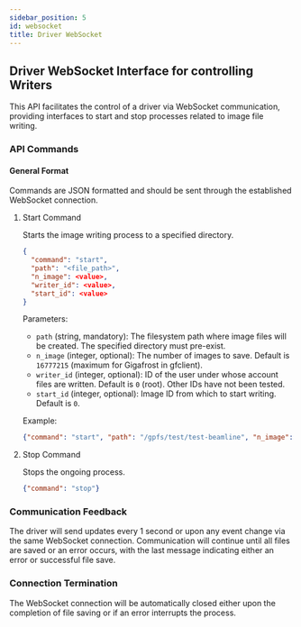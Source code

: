 ```yaml
---
sidebar_position: 5
id: websocket
title: Driver WebSocket
---
```


## Driver WebSocket Interface for controlling Writers

This API facilitates the control of a driver via WebSocket communication, providing interfaces to start and stop processes related to image file writing.

### API Commands
#### General Format

Commands are JSON formatted and should be sent through the established WebSocket connection.

1. Start Command

    Starts the image writing process to a specified directory.

    ```json
    {
      "command": "start",
      "path": "<file_path>",
      "n_image": <value>,
      "writer_id": <value>,
      "start_id": <value>
    }
    ```
    Parameters:
    - `path` (string, mandatory): The filesystem path where image files will be created. The specified directory must pre-exist.
    - `n_image` (integer, optional): The number of images to save. Default is `16777215` (maximum for Gigafrost in gfclient).
    - `writer_id` (integer, optional): ID of the user under whose account files are written. Default is `0` (root). Other IDs have not been tested.
    - `start_id` (integer, optional): Image ID from which to start writing. Default is `0`.

   Example:

    ```json
    {"command": "start", "path": "/gpfs/test/test-beamline", "n_image": 100000}
    ```
   
2. Stop Command

    Stops the ongoing process.

    ```json
    {"command": "stop"}
    ```

### Communication Feedback

The driver will send updates every 1 second or upon any event change via the same WebSocket connection. Communication will continue until all files are saved or an error occurs, with the last message indicating either an error or successful file save.

### Connection Termination

The WebSocket connection will be automatically closed either upon the completion of file saving or if an error interrupts the process.
